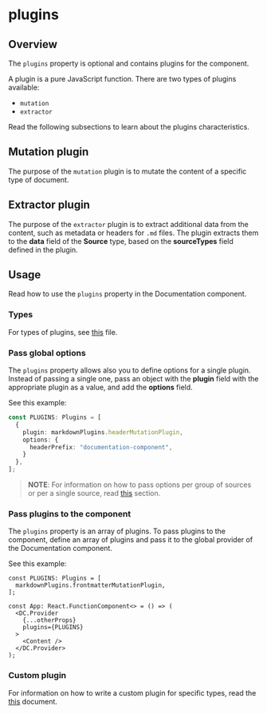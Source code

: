 # plugins

## Overview

The `plugins` property is optional and contains plugins for the component.

A plugin is a pure JavaScript function. There are two types of plugins available:
- `mutation`
- `extractor` 

Read the following subsections to learn about the plugins characteristics.

## Mutation plugin

The purpose of the `mutation` plugin is to mutate the content of a specific type of document. 

## Extractor plugin

The purpose of the `extractor` plugin is to extract additional data from the content, such as metadata or headers for `.md` files. The plugin extracts them to the **data** field of the **Source** type, based on the **sourceTypes** field defined in the plugin.

## Usage

Read how to use the `plugins` property in the Documentation component. 

### Types

For types of plugins, see [this](https://github.com/kyma-incubator/documentation-component/blob/master/packages/documentation-component/src/interfaces/Plugin.ts) file.

### Pass global options

The `plugins` property allows also you to define options for a single plugin. Instead of passing a single one, pass an object with the **plugin** field with the appropriate plugin as a value, and add the **options** field. 

See this example:

``` ts
const PLUGINS: Plugins = [
  {
    plugin: markdownPlugins.headerMutationPlugin,
    options: {
      headerPrefix: "documentation-component",
    }
  },
];
```

> **NOTE**: For information on how to pass options per group of sources or per a single source, read [this](./sources.md#pass-options) section.

### Pass plugins to the component

The `plugins` property is an array of plugins. To pass plugins to the component, define an array of plugins and pass it to the global provider of the Documentation component. 

See this example:

``` tsx
const PLUGINS: Plugins = [
  markdownPlugins.frontmatterMutationPlugin,
];

const App: React.FunctionComponent<> = () => (
  <DC.Provider
    {...otherProps}
    plugins={PLUGINS}
  >
    <Content />
  </DC.Provider>
);
```

### Custom plugin

For information on how to write a custom plugin for specific types, read the [this](../guidelines/custom-plugin.md) document.
